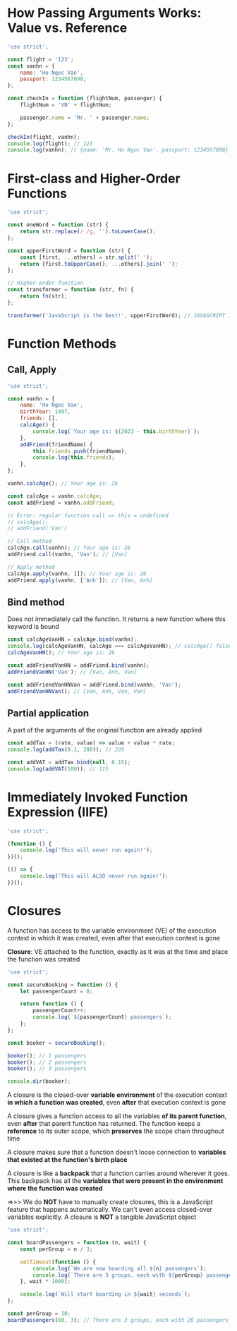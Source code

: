 # How Passing Arguments Works: Value vs. Reference

```js
'use strict';

const flight = '123';
const vanhn = {
    name: 'Ho Ngoc Van',
    passport: 1234567890,
};

const checkIn = function (flightNum, passenger) {
    flightNum = 'VN' + flightNum;

    passenger.name = 'Mr. ' + passenger.name;
};

checkIn(flight, vanhn);
console.log(flight); // 123
console.log(vanhn); // {name: 'Mr. Ho Ngoc Van', passport: 1234567890}
```

# First-class and Higher-Order Functions

```js
'use strict';

const oneWord = function (str) {
    return str.replace(/ /g, '').toLowerCase();
};

const upperFirstWord = function (str) {
    const [first, ...others] = str.split(' ');
    return [first.toUpperCase(), ...others].join(' ');
};

// Higher-order function
const transformer = function (str, fn) {
    return fn(str);
};

transformer('JavaScript is the best!', upperFirstWord); // JAVASCRIPT is the best!
```

# Function Methods

## Call, Apply

```js
'use strict';

const vanhn = {
    name: 'Ho Ngoc Van',
    birthYear: 1997,
    friends: [],
    calcAge() {
        console.log(`Your age is: ${2023 - this.birthYear}`);
    },
    addFriend(friendName) {
        this.friends.push(friendName);
        console.log(this.friends);
    },
};

vanhn.calcAge(); // Your age is: 26

const calcAge = vanhn.calcAge;
const addFriend = vanhn.addFriend;

// Error: regular function call => this = undefined
// calcAge();
// addFriend('Van')

// Call method
calcAge.call(vanhn); // Your age is: 26
addFriend.call(vanhn, 'Van'); // [Van]

// Apply method
calcAge.apply(vanhn, []); // Your age is: 26
addFriend.apply(vanhn, ['Anh']); // [Van, Anh]
```

## Bind method

Does not immediately call the function. It returns a new function where this keyword is bound

```js
const calcAgeVanHN = calcAge.bind(vanhn);
console.log(calcAgeVanHN, calcAge === calcAgeVanHN); // calcAge() false
calcAgeVanHN(); // Your age is: 26

const addFriendVanHN = addFriend.bind(vanhn);
addFriendVanHN('Van'); // [Van, Anh, Van]

const addFriendVanHNVan = addFriend.bind(vanhn, 'Van');
addFriendVanHNVan(); // [Van, Anh, Van, Van]
```

## Partial application

A part of the arguments of the original function are already applied

```js
const addTax = (rate, value) => value + value * rate;
console.log(addTax(0.1, 200)); // 220

const addVAT = addTax.bind(null, 0.15);
console.log(addVAT(100)); // 115
```

# Immediately Invoked Function Expression (IIFE)

```js
'use strict';

(function () {
    console.log('This will never run again!');
})();

(() => {
    console.log('This will ALSO never run again!');
})();
```

# Closures

A function has access to the variable environment (VE) of the execution context in which it was created, even after that execution context is gone

**Closure**: VE attached to the function, exactly as it was at the time and place the function was created

```js
'use strict';

const secureBooking = function () {
    let passengerCount = 0;

    return function () {
        passengerCount++;
        console.log(`${passengerCount} passengers`);
    };
};

const booker = secureBooking();

booker(); // 1 passengers
booker(); // 2 passengers
booker(); // 3 passengers

console.dir(booker);
```

A closure is the closed-over **variable environment** of the execution context **in which a function was created**, even **after** that execution context is gone

A closure gives a function access to all the variables **of its parent function**, even **after** that parent function has returned. The function keeps a **reference** to its outer scope, which **preserves** the scope chain throughout time

A closure makes sure that a function doesn't loose connection to **variables that existed at the function's birth place**

A closure is like a **backpack** that a function carries around wherever it goes. This backpack has all the **variables that were present in the environment where the function was created**

=>>> We do **NOT** have to manually create closures, this is a JavaScript feature that happens automatically. We can't even access closed-over variables explicitly. A closure is **NOT** a tangible JavaScript object

```js
'use strict';

const boardPassengers = function (n, wait) {
    const perGroup = n / 3;

    setTimeout(function () {
        console.log(`We are now boarding all ${n} passengers`);
        console.log(`There are 3 groups, each with ${perGroup} passengers`);
    }, wait * 1000);

    console.log(`Will start boarding in ${wait} seconds`);
};

const perGroup = 10;
boardPassengers(60, 3); // There are 3 groups, each with 20 passengers
```
